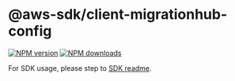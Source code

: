 # @aws-sdk/client-migrationhub-config

[![NPM version](https://img.shields.io/npm/v/@aws-sdk/client-migrationhub-config/beta.svg)](https://www.npmjs.com/package/@aws-sdk/client-migrationhub-config)
[![NPM downloads](https://img.shields.io/npm/dm/@aws-sdk/client-migrationhub-config.svg)](https://www.npmjs.com/package/@aws-sdk/client-migrationhub-config)

For SDK usage, please step to [SDK readme](https://github.com/aws/aws-sdk-js-v3).

